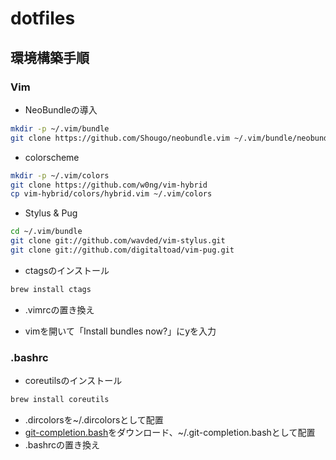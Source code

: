 # dotfiles

## 環境構築手順

### Vim

- NeoBundleの導入
```sh
mkdir -p ~/.vim/bundle
git clone https://github.com/Shougo/neobundle.vim ~/.vim/bundle/neobundle.vim
```

- colorscheme
```sh
mkdir -p ~/.vim/colors
git clone https://github.com/w0ng/vim-hybrid
cp vim-hybrid/colors/hybrid.vim ~/.vim/colors
```

- Stylus & Pug
```sh
cd ~/.vim/bundle
git clone git://github.com/wavded/vim-stylus.git
git clone git://github.com/digitaltoad/vim-pug.git
```

- ctagsのインストール
```sh
brew install ctags
```

- .vimrcの置き換え

- vimを開いて「Install bundles now?」にyを入力

### .bashrc

- coreutilsのインストール
```sh
brew install coreutils
```
- .dircolorsを~/.dircolorsとして配置
- [git-completion.bash](https://github.com/git/git/blob/master/contrib/completion/git-completion.bash)をダウンロード、~/.git-completion.bashとして配置
- .bashrcの置き換え
